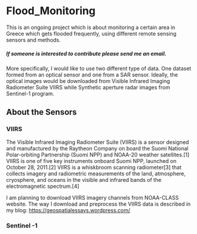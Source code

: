 # Flood_Monitoring
This is an ongoing project which is about monitoring a certain area in Greece which gets flooded frequently, using different remote sensing sensors and methods.

<h5>If someone is interested to contribute please send me an email.</h5>

More specifically, I would like to use two different type of data. One dataset formed from an optical sensor and one from a SAR sensor. Ideally, the optical images would be downloaded from Visible Infrared Imaging Radiometer Suite VIIRS while Synthetic aperture radar images from Sentinel-1 program.

## About the Sensors 

### VIIRS 
The Visible Infrared Imaging Radiometer Suite (VIIRS) is a sensor designed and manufactured by the Raytheon Company on board the Suomi National Polar-orbiting Partnership (Suomi NPP) and NOAA-20 weather satellites.[1] VIIRS is one of five key instruments onboard Suomi NPP, launched on October 28, 2011.[2] VIIRS is a whiskbroom scanning radiometer[3] that collects imagery and radiometric measurements of the land, atmosphere, cryosphere, and oceans in the visible and infrared bands of the electromagnetic spectrum.[4]

I am planning to download VIIRS imagery channels from NOAA-CLASS website. The way I download and preprocess the VIIRS data is described in my blog: https://geospatialessays.wordpress.com/

### Sentinel -1
